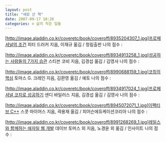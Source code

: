 ```yaml
---
layout: post
title: "새로 산 책"
date: 2007-09-17 10:26
categories: ⊙ 삶의 작은 일들
---
```


[[http://image.aladdin.co.kr/coveretc/book/coveroff/8935204307_1.jpg]프로페셔널의 조건](http://www.aladdin.co.kr/shop/wproduct.aspx?ISBN=8935204307&partner=egloos)
피터 드러커 지음, 이재규 옮김 / 청림출판
나의 점수 : 






[[http://image.aladdin.co.kr/coveretc/book/coveroff/8934913258_1.jpg]성공하는 사람들의 7가지 습관](http://www.aladdin.co.kr/shop/wproduct.aspx?ISBN=8934913258&partner=egloos)
스티븐 코비 지음, 김경섭 옮김 / 김영사
나의 점수 : 






[[http://image.aladdin.co.kr/coveretc/book/coveroff/8990688159_1.jpg]코칭의 핵심](http://www.aladdin.co.kr/shop/wproduct.aspx?ISBN=8990688159&partner=egloos)
토마스 G. 크레인 지음, 김환영 옮김 / 예토
나의 점수 : 


[[http://image.aladdin.co.kr/coveretc/book/coveroff/8934917024_1.jpg]프로페셔널 코치로 성공하기](http://www.aladdin.co.kr/shop/wproduct.aspx?ISBN=8934917024&partner=egloos)
샌디 바일러스 지음, 김경섭 옮김 / 김영사
나의 점수 : 






[[http://image.aladdin.co.kr/coveretc/book/coveroff/8945072071_1.jpg]이펙티브 C++](http://www.aladdin.co.kr/shop/wproduct.aspx?ISBN=8945072071&partner=egloos)
스콧 마이어스 지음, 곽용재 옮김 / 피어슨에듀케이션코리아
나의 점수 : 





[[http://image.aladdin.co.kr/coveretc/book/coveroff/8991268269_1.jpg]레일스와 함께하는 애자일 웹 개발](http://www.aladdin.co.kr/shop/wproduct.aspx?ISBN=8991268269&partner=egloos)
데이브 토머스 외 지음, 노경윤 외 옮김 / 인사이트
나의 점수 : 






       
